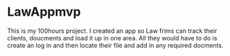 # LawAppmvp

This is my 100hours project. I created an app so Law frims can track their clients, doucments and load it up in one area. All they would have to do is create an log in and then locate their file and add in any required docments. 
